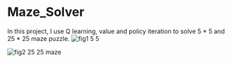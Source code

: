 # Maze_Solver
In this project, I use Q learning, value and policy iteration to solve 5 * 5 and 25 * 25 maze puzzle.
![fig1 5 5](https://user-images.githubusercontent.com/36969831/51427578-cca50f00-1c0e-11e9-8c64-d3d791271445.png)


![fig2 25 25 maze](https://user-images.githubusercontent.com/36969831/51427597-f5c59f80-1c0e-11e9-9419-0d47ddddbcaf.png)
